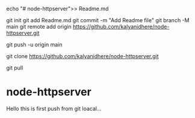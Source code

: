 echo "# node-httpserver">> Readme.md

git init
git add Readme.md
git commit -m "Add Readme file"
git branch -M main
git remote add origin https://github.com/kalyanidhere/node-httpserver.git

git push -u origin main           <!--  it is git hub branch -->

git clone https://github.com/kalyanidhere/node-httpserver.git

git pull     <!-- for getting the data -->

# node-httpserver

Hello this is first push from git loacal...
